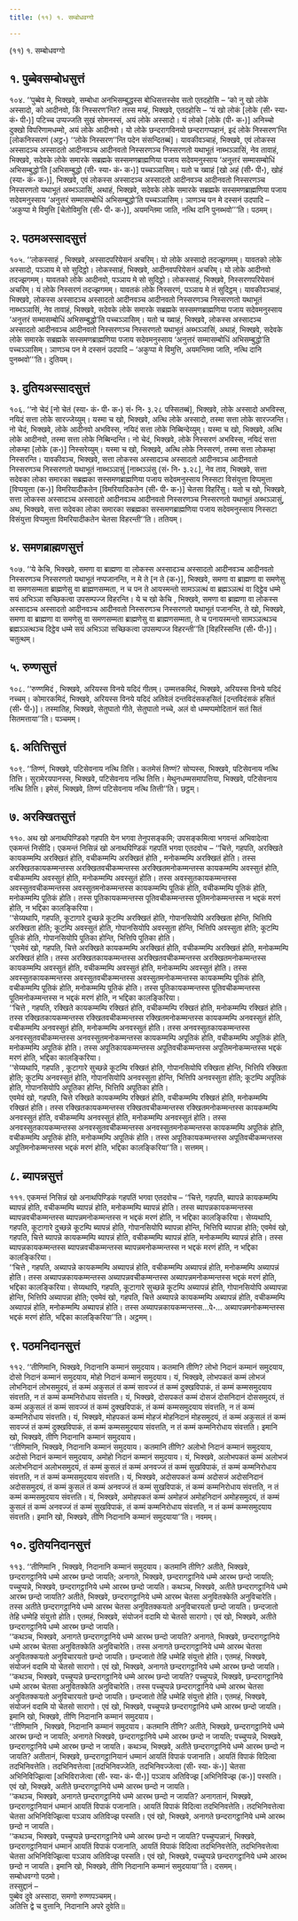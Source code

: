 ```yaml
---
title: (११) १. सम्बोधवग्गो

---
```

(११) १. सम्बोधवग्गो  


## १. पुब्बेवसम्बोधसुत्तं

१०४. ‘‘पुब्बेव मे, भिक्खवे, सम्बोधा अनभिसम्बुद्धस्स बोधिसत्तस्सेव सतो एतदहोसि – ‘को नु खो लोके अस्सादो, को आदीनवो, किं निस्सरण’न्ति? तस्स मय्हं, भिक्खवे, एतदहोसि – ‘यं खो लोकं [लोके (सी॰ स्या॰ कं॰ पी॰)] पटिच्च उप्पज्जति सुखं सोमनस्सं, अयं लोके अस्सादो। यं लोको [लोके (पी॰ क॰)] अनिच्चो दुक्खो विपरिणामधम्मो, अयं लोके आदीनवो। यो लोके छन्दरागविनयो छन्दरागप्पहानं, इदं लोके निस्सरण’न्ति [लोकनिस्सरणं (अट्ठ॰) ‘‘लोके निस्सरण’’न्ति पदेन संसन्दितब्बं]। यावकीवञ्चाहं, भिक्खवे, एवं लोकस्स अस्सादञ्च अस्सादतो आदीनवञ्च आदीनवतो निस्सरणञ्च निस्सरणतो यथाभूतं नाब्भञ्ञासिं, नेव तावाहं, भिक्खवे, सदेवके लोके समारके सब्रह्मके सस्समणब्राह्मणिया पजाय सदेवमनुस्साय ‘अनुत्तरं सम्मासम्बोधिं अभिसम्बुद्धो’ति [अभिसम्बुद्धो (सी॰ स्या॰ कं॰ क॰)] पच्चञ्ञासिम्। यतो च ख्वाहं [खो अहं (सी॰ पी॰), खोहं (स्या॰ कं॰ क॰)], भिक्खवे, एवं लोकस्स अस्सादञ्च अस्सादतो आदीनवञ्च आदीनवतो निस्सरणञ्च निस्सरणतो यथाभूतं अब्भञ्ञासिं, अथाहं, भिक्खवे, सदेवके लोके समारके सब्रह्मके सस्समणब्राह्मणिया पजाय सदेवमनुस्साय ‘अनुत्तरं सम्मासम्बोधिं अभिसम्बुद्धो’ति पच्चञ्ञासिम्। ञाणञ्च पन मे दस्सनं उदपादि – ‘अकुप्पा मे विमुत्ति [चेतोविमुत्ति (सी॰ पी॰ क॰)], अयमन्तिमा जाति, नत्थि दानि पुनब्भवो’’’ति। पठमम्।  


## २. पठमअस्सादसुत्तं

१०५. ‘‘लोकस्साहं , भिक्खवे, अस्सादपरियेसनं अचरिम्। यो लोके अस्सादो तदज्झगमम्। यावतको लोके अस्सादो, पञ्ञाय मे सो सुदिट्ठो। लोकस्साहं, भिक्खवे, आदीनवपरियेसनं अचरिम्। यो लोके आदीनवो तदज्झगमम्। यावतको लोके आदीनवो, पञ्ञाय मे सो सुदिट्ठो। लोकस्साहं, भिक्खवे, निस्सरणपरियेसनं अचरिम्। यं लोके निस्सरणं तदज्झगमम्। यावतकं लोके निस्सरणं, पञ्ञाय मे तं सुदिट्ठम्। यावकीवञ्चाहं, भिक्खवे, लोकस्स अस्सादञ्च अस्सादतो आदीनवञ्च आदीनवतो निस्सरणञ्च निस्सरणतो यथाभूतं नाब्भञ्ञासिं, नेव तावाहं, भिक्खवे, सदेवके लोके समारके सब्रह्मके सस्समणब्राह्मणिया पजाय सदेवमनुस्साय ‘अनुत्तरं सम्मासम्बोधिं अभिसम्बुद्धो’ति पच्चञ्ञासिम्। यतो च ख्वाहं, भिक्खवे, लोकस्स अस्सादञ्च अस्सादतो आदीनवञ्च आदीनवतो निस्सरणञ्च निस्सरणतो यथाभूतं अब्भञ्ञासिं, अथाहं, भिक्खवे, सदेवके लोके समारके सब्रह्मके सस्समणब्राह्मणिया पजाय सदेवमनुस्साय ‘अनुत्तरं सम्मासम्बोधिं अभिसम्बुद्धो’ति पच्चञ्ञासिम्। ञाणञ्च पन मे दस्सनं उदपादि – ‘अकुप्पा मे विमुत्ति, अयमन्तिमा जाति, नत्थि दानि पुनब्भवो’’’ति। दुतियम्।  


## ३. दुतियअस्सादसुत्तं

१०६. ‘‘नो चेदं [नो चेतं (स्या॰ कं॰ पी॰ क॰) सं॰ नि॰ ३.२८ पस्सितब्बं], भिक्खवे, लोके अस्सादो अभविस्स, नयिदं सत्ता लोके सारज्जेय्युम्। यस्मा च खो, भिक्खवे, अत्थि लोके अस्सादो, तस्मा सत्ता लोके सारज्जन्ति। नो चेदं, भिक्खवे, लोके आदीनवो अभविस्स, नयिदं सत्ता लोके निब्बिन्देय्युम्। यस्मा च खो, भिक्खवे, अत्थि लोके आदीनवो, तस्मा सत्ता लोके निब्बिन्दन्ति। नो चेदं, भिक्खवे, लोके निस्सरणं अभविस्स, नयिदं सत्ता लोकम्हा [लोके (क॰)] निस्सरेय्युम्। यस्मा च खो, भिक्खवे, अत्थि लोके निस्सरणं, तस्मा सत्ता लोकम्हा निस्सरन्ति। यावकीवञ्च, भिक्खवे, सत्ता लोकस्स अस्सादञ्च अस्सादतो आदीनवञ्च आदीनवतो निस्सरणञ्च निस्सरणतो यथाभूतं नाब्भञ्ञासुं [नाब्भञ्ञंसु (सं॰ नि॰ ३.२८], नेव ताव, भिक्खवे, सत्ता सदेवका लोका समारका सब्रह्मका सस्समणब्राह्मणिया पजाय सदेवमनुस्साय निस्सटा विसंयुत्ता विप्पमुत्ता [विप्पयुत्ता (क॰)] विमरियादीकतेन [विमरियादिकतेन (सी॰ पी॰ क॰)] चेतसा विहरिंसु। यतो च खो, भिक्खवे, सत्ता लोकस्स अस्सादञ्च अस्सादतो आदीनवञ्च आदीनवतो निस्सरणञ्च निस्सरणतो यथाभूतं अब्भञ्ञासुं, अथ, भिक्खवे, सत्ता सदेवका लोका समारका सब्रह्मका सस्समणब्राह्मणिया पजाय सदेवमनुस्साय निस्सटा विसंयुत्ता विप्पमुत्ता विमरियादीकतेन चेतसा विहरन्ती’’ति। ततियम्।  


## ४. समणब्राह्मणसुत्तं

१०७. ‘‘ये केचि, भिक्खवे, समणा वा ब्राह्मणा वा लोकस्स अस्सादञ्च अस्सादतो आदीनवञ्च आदीनवतो निस्सरणञ्च निस्सरणतो यथाभूतं नप्पजानन्ति, न मे ते [न ते (क॰)], भिक्खवे, समणा वा ब्राह्मणा वा समणेसु वा समणसम्मता ब्राह्मणेसु वा ब्राह्मणसम्मता, न च पन ते आयस्मन्तो सामञ्ञत्थं वा ब्रह्मञ्ञत्थं वा दिट्ठेव धम्मे सयं अभिञ्ञा सच्छिकत्वा उपसम्पज्ज विहरन्ति। ये च खो केचि , भिक्खवे, समणा वा ब्राह्मणा वा लोकस्स अस्सादञ्च अस्सादतो आदीनवञ्च आदीनवतो निस्सरणञ्च निस्सरणतो यथाभूतं पजानन्ति, ते खो, भिक्खवे, समणा वा ब्राह्मणा वा समणेसु वा समणसम्मता ब्राह्मणेसु वा ब्राह्मणसम्मता, ते च पनायस्मन्तो सामञ्ञत्थञ्च ब्रह्मञ्ञत्थञ्च दिट्ठेव धम्मे सयं अभिञ्ञा सच्छिकत्वा उपसम्पज्ज विहरन्ती’’ति [विहरिस्सन्ति (सी॰ पी॰)]। चतुत्थम्।  


## ५. रुण्णसुत्तं

१०८. ‘‘रुण्णमिदं , भिक्खवे, अरियस्स विनये यदिदं गीतम्। उम्मत्तकमिदं, भिक्खवे, अरियस्स विनये यदिदं नच्चम्। कोमारकमिदं, भिक्खवे, अरियस्स विनये यदिदं अतिवेलं दन्तविदंसकहसितं [दन्तविदंसकं हसितं (सी॰ पी॰)]। तस्मातिह, भिक्खवे, सेतुघातो गीते, सेतुघातो नच्चे, अलं वो धम्मप्पमोदितानं सतं सितं सितमत्ताया’’ति। पञ्चमम्।  


## ६. अतित्तिसुत्तं

१०९. ‘‘तिण्णं, भिक्खवे, पटिसेवनाय नत्थि तित्ति। कतमेसं तिण्णं? सोप्पस्स, भिक्खवे, पटिसेवनाय नत्थि तित्ति। सुरामेरयपानस्स, भिक्खवे, पटिसेवनाय नत्थि तित्ति। मेथुनधम्मसमापत्तिया, भिक्खवे, पटिसेवनाय नत्थि तित्ति। इमेसं, भिक्खवे, तिण्णं पटिसेवनाय नत्थि तित्ती’’ति। छट्ठम्।  


## ७. अरक्खितसुत्तं

११०. अथ खो अनाथपिण्डिको गहपति येन भगवा तेनुपसङ्कमि; उपसङ्कमित्वा भगवन्तं अभिवादेत्वा एकमन्तं निसीदि। एकमन्तं निसिन्नं खो अनाथपिण्डिकं गहपतिं भगवा एतदवोच – ‘‘चित्ते, गहपति, अरक्खिते कायकम्मम्पि अरक्खितं होति, वचीकम्मम्पि अरक्खितं होति , मनोकम्मम्पि अरक्खितं होति। तस्स अरक्खितकायकम्मन्तस्स अरक्खितवचीकम्मन्तस्स अरक्खितमनोकम्मन्तस्स कायकम्मम्पि अवस्सुतं होति, वचीकम्मम्पि अवस्सुतं होति, मनोकम्मम्पि अवस्सुतं होति। तस्स अवस्सुतकायकम्मन्तस्स अवस्सुतवचीकम्मन्तस्स अवस्सुतमनोकम्मन्तस्स कायकम्मम्पि पूतिकं होति, वचीकम्मम्पि पूतिकं होति, मनोकम्मम्पि पूतिकं होति। तस्स पूतिकायकम्मन्तस्स पूतिवचीकम्मन्तस्स पूतिमनोकम्मन्तस्स न भद्दकं मरणं होति, न भद्दिका कालङ्किरिया।  
‘‘सेय्यथापि, गहपति, कूटागारे दुच्छन्ने कूटम्पि अरक्खितं होति, गोपानसियोपि अरक्खिता होन्ति, भित्तिपि अरक्खिता होति; कूटम्पि अवस्सुतं होति, गोपानसियोपि अवस्सुता होन्ति, भित्तिपि अवस्सुता होति; कूटम्पि पूतिकं होति, गोपानसियोपि पूतिका होन्ति, भित्तिपि पूतिका होति।  
‘‘एवमेवं खो, गहपति, चित्ते अरक्खिते कायकम्मम्पि अरक्खितं होति, वचीकम्मम्पि अरक्खितं होति, मनोकम्मम्पि अरक्खितं होति। तस्स अरक्खितकायकम्मन्तस्स अरक्खितवचीकम्मन्तस्स अरक्खितमनोकम्मन्तस्स कायकम्मम्पि अवस्सुतं होति, वचीकम्मम्पि अवस्सुतं होति, मनोकम्मम्पि अवस्सुतं होति। तस्स अवस्सुतकायकम्मन्तस्स अवस्सुतवचीकम्मन्तस्स अवस्सुतमनोकम्मन्तस्स कायकम्मम्पि पूतिकं होति, वचीकम्मम्पि पूतिकं होति, मनोकम्मम्पि पूतिकं होति। तस्स पूतिकायकम्मन्तस्स पूतिवचीकम्मन्तस्स पूतिमनोकम्मन्तस्स न भद्दकं मरणं होति, न भद्दिका कालङ्किरिया।  
‘‘चित्ते , गहपति, रक्खिते कायकम्मम्पि रक्खितं होति, वचीकम्मम्पि रक्खितं होति, मनोकम्मम्पि रक्खितं होति। तस्स रक्खितकायकम्मन्तस्स रक्खितवचीकम्मन्तस्स रक्खितमनोकम्मन्तस्स कायकम्मम्पि अनवस्सुतं होति, वचीकम्मम्पि अनवस्सुतं होति, मनोकम्मम्पि अनवस्सुतं होति। तस्स अनवस्सुतकायकम्मन्तस्स अनवस्सुतवचीकम्मन्तस्स अनवस्सुतमनोकम्मन्तस्स कायकम्मम्पि अपूतिकं होति, वचीकम्मम्पि अपूतिकं होति, मनोकम्मम्पि अपूतिकं होति। तस्स अपूतिकायकम्मन्तस्स अपूतिवचीकम्मन्तस्स अपूतिमनोकम्मन्तस्स भद्दकं मरणं होति, भद्दिका कालङ्किरिया।  
‘‘सेय्यथापि, गहपति , कूटागारे सुच्छन्ने कूटम्पि रक्खितं होति, गोपानसियोपि रक्खिता होन्ति, भित्तिपि रक्खिता होति; कूटम्पि अनवस्सुतं होति, गोपानसियोपि अनवस्सुता होन्ति, भित्तिपि अनवस्सुता होति; कूटम्पि अपूतिकं होति, गोपानसियोपि अपूतिका होन्ति, भित्तिपि अपूतिका होति।  
एवमेवं खो, गहपति, चित्ते रक्खिते कायकम्मम्पि रक्खितं होति, वचीकम्मम्पि रक्खितं होति, मनोकम्मम्पि रक्खितं होति। तस्स रक्खितकायकम्मन्तस्स रक्खितवचीकम्मन्तस्स रक्खितमनोकम्मन्तस्स कायकम्मम्पि अनवस्सुतं होति, वचीकम्मम्पि अनवस्सुतं होति, मनोकम्मम्पि अनवस्सुतं होति। तस्स अनवस्सुतकायकम्मन्तस्स अनवस्सुतवचीकम्मन्तस्स अनवस्सुतमनोकम्मन्तस्स कायकम्मम्पि अपूतिकं होति, वचीकम्मम्पि अपूतिकं होति, मनोकम्मम्पि अपूतिकं होति। तस्स अपूतिकायकम्मन्तस्स अपूतिवचीकम्मन्तस्स अपूतिमनोकम्मन्तस्स भद्दकं मरणं होति, भद्दिका कालङ्किरिया’’ति। सत्तमम्।  


## ८. ब्यापन्नसुत्तं

१११. एकमन्तं निसिन्नं खो अनाथपिण्डिकं गहपतिं भगवा एतदवोच – ‘‘चित्ते, गहपति, ब्यापन्ने कायकम्मम्पि ब्यापन्नं होति, वचीकम्मम्पि ब्यापन्नं होति, मनोकम्मम्पि ब्यापन्नं होति। तस्स ब्यापन्नकायकम्मन्तस्स ब्यापन्नवचीकम्मन्तस्स ब्यापन्नमनोकम्मन्तस्स न भद्दकं मरणं होति, न भद्दिका कालङ्किरिया। सेय्यथापि, गहपति, कूटागारे दुच्छन्ने कूटम्पि ब्यापन्नं होति, गोपानसियोपि ब्यापन्ना होन्ति, भित्तिपि ब्यापन्ना होति; एवमेवं खो, गहपति, चित्ते ब्यापन्ने कायकम्मम्पि ब्यापन्नं होति, वचीकम्मम्पि ब्यापन्नं होति, मनोकम्मम्पि ब्यापन्नं होति। तस्स ब्यापन्नकायकम्मन्तस्स ब्यापन्नवचीकम्मन्तस्स ब्यापन्नमनोकम्मन्तस्स न भद्दकं मरणं होति, न भद्दिका कालङ्किरिया।  
‘‘चित्ते , गहपति, अब्यापन्ने कायकम्मम्पि अब्यापन्नं होति, वचीकम्मम्पि अब्यापन्नं होति, मनोकम्मम्पि अब्यापन्नं होति। तस्स अब्यापन्नकायकम्मन्तस्स अब्यापन्नवचीकम्मन्तस्स अब्यापन्नमनोकम्मन्तस्स भद्दकं मरणं होति, भद्दिका कालङ्किरिया। सेय्यथापि, गहपति, कूटागारे सुच्छन्ने कूटम्पि अब्यापन्नं होति, गोपानसियोपि अब्यापन्ना होन्ति, भित्तिपि अब्यापन्ना होति; एवमेवं खो, गहपति, चित्ते अब्यापन्ने कायकम्मम्पि अब्यापन्नं होति, वचीकम्मम्पि अब्यापन्नं होति, मनोकम्मम्पि अब्यापन्नं होति। तस्स अब्यापन्नकायकम्मन्तस्स…पे॰… अब्यापन्नमनोकम्मन्तस्स भद्दकं मरणं होति, भद्दिका कालङ्किरिया’’ति। अट्ठमम्।  


## ९. पठमनिदानसुत्तं

११२. ‘‘तीणिमानि, भिक्खवे, निदानानि कम्मानं समुदयाय। कतमानि तीणि? लोभो निदानं कम्मानं समुदयाय, दोसो निदानं कम्मानं समुदयाय, मोहो निदानं कम्मानं समुदयाय। यं, भिक्खवे, लोभपकतं कम्मं लोभजं लोभनिदानं लोभसमुदयं, तं कम्मं अकुसलं तं कम्मं सावज्जं तं कम्मं दुक्खविपाकं, तं कम्मं कम्मसमुदयाय संवत्तति, न तं कम्मं कम्मनिरोधाय संवत्तति। यं, भिक्खवे, दोसपकतं कम्मं दोसजं दोसनिदानं दोससमुदयं, तं कम्मं अकुसलं तं कम्मं सावज्जं तं कम्मं दुक्खविपाकं, तं कम्मं कम्मसमुदयाय संवत्तति, न तं कम्मं कम्मनिरोधाय संवत्तति। यं, भिक्खवे, मोहपकतं कम्मं मोहजं मोहनिदानं मोहसमुदयं, तं कम्मं अकुसलं तं कम्मं सावज्जं तं कम्मं दुक्खविपाकं, तं कम्मं कम्मसमुदयाय संवत्तति, न तं कम्मं कम्मनिरोधाय संवत्तति। इमानि खो, भिक्खवे, तीणि निदानानि कम्मानं समुदयाय।  
‘‘तीणिमानि, भिक्खवे, निदानानि कम्मानं समुदयाय। कतमानि तीणि? अलोभो निदानं कम्मानं समुदयाय, अदोसो निदानं कम्मानं समुदयाय, अमोहो निदानं कम्मानं समुदयाय। यं, भिक्खवे, अलोभपकतं कम्मं अलोभजं अलोभनिदानं अलोभसमुदयं, तं कम्मं कुसलं तं कम्मं अनवज्जं तं कम्मं सुखविपाकं, तं कम्मं कम्मनिरोधाय संवत्तति, न तं कम्मं कम्मसमुदयाय संवत्तति। यं, भिक्खवे, अदोसपकतं कम्मं अदोसजं अदोसनिदानं अदोससमुदयं, तं कम्मं कुसलं तं कम्मं अनवज्जं तं कम्मं सुखविपाकं, तं कम्मं कम्मनिरोधाय संवत्तति, न तं कम्मं कम्मसमुदयाय संवत्तति। यं, भिक्खवे, अमोहपकतं कम्मं अमोहजं अमोहनिदानं अमोहसमुदयं, तं कम्मं कुसलं तं कम्मं अनवज्जं तं कम्मं सुखविपाकं, तं कम्मं कम्मनिरोधाय संवत्तति, न तं कम्मं कम्मसमुदयाय संवत्तति। इमानि खो, भिक्खवे, तीणि निदानानि कम्मानं समुदयाया’’ति। नवमम्।  


## १०. दुतियनिदानसुत्तं

११३. ‘‘तीणिमानि , भिक्खवे, निदानानि कम्मानं समुदयाय। कतमानि तीणि? अतीते, भिक्खवे, छन्दरागट्ठानिये धम्मे आरब्भ छन्दो जायति; अनागते, भिक्खवे, छन्दरागट्ठानिये धम्मे आरब्भ छन्दो जायति; पच्चुप्पन्ने, भिक्खवे, छन्दरागट्ठानिये धम्मे आरब्भ छन्दो जायति। कथञ्च, भिक्खवे, अतीते छन्दरागट्ठानिये धम्मे आरब्भ छन्दो जायति? अतीते, भिक्खवे, छन्दरागट्ठानिये धम्मे आरब्भ चेतसा अनुवितक्केति अनुविचारेति। तस्स अतीते छन्दरागट्ठानिये धम्मे आरब्भ चेतसा अनुवितक्कयतो अनुविचारयतो छन्दो जायति। छन्दजातो तेहि धम्मेहि संयुत्तो होति। एतमहं, भिक्खवे, संयोजनं वदामि यो चेतसो सारागो। एवं खो, भिक्खवे, अतीते छन्दरागट्ठानिये धम्मे आरब्भ छन्दो जायति।  
‘‘कथञ्च, भिक्खवे, अनागते छन्दरागट्ठानिये धम्मे आरब्भ छन्दो जायति? अनागते, भिक्खवे, छन्दरागट्ठानिये धम्मे आरब्भ चेतसा अनुवितक्केति अनुविचारेति। तस्स अनागते छन्दरागट्ठानिये धम्मे आरब्भ चेतसा अनुवितक्कयतो अनुविचारयतो छन्दो जायति। छन्दजातो तेहि धम्मेहि संयुत्तो होति। एतमहं, भिक्खवे, संयोजनं वदामि यो चेतसो सारागो। एवं खो, भिक्खवे, अनागते छन्दरागट्ठानिये धम्मे आरब्भ छन्दो जायति।  
‘‘कथञ्च, भिक्खवे, पच्चुप्पन्ने छन्दरागट्ठानिये धम्मे आरब्भ छन्दो जायति? पच्चुप्पन्ने, भिक्खवे, छन्दरागट्ठानिये धम्मे आरब्भ चेतसा अनुवितक्केति अनुविचारेति। तस्स पच्चुप्पन्ने छन्दरागट्ठानिये धम्मे आरब्भ चेतसा अनुवितक्कयतो अनुविचारयतो छन्दो जायति। छन्दजातो तेहि धम्मेहि संयुत्तो होति। एतमहं, भिक्खवे, संयोजनं वदामि यो चेतसो सारागो। एवं खो, भिक्खवे, पच्चुप्पन्ने छन्दरागट्ठानिये धम्मे आरब्भ छन्दो जायति। इमानि खो, भिक्खवे, तीणि निदानानि कम्मानं समुदयाय।  
‘‘तीणिमानि , भिक्खवे, निदानानि कम्मानं समुदयाय। कतमानि तीणि? अतीते, भिक्खवे, छन्दरागट्ठानिये धम्मे आरब्भ छन्दो न जायति; अनागते भिक्खवे, छन्दरागट्ठानिये धम्मे आरब्भ छन्दो न जायति; पच्चुप्पन्ने, भिक्खवे, छन्दरागट्ठानिये धम्मे आरब्भ छन्दो न जायति। कथञ्च, भिक्खवे, अतीते छन्दरागट्ठानिये धम्मे आरब्भ छन्दो न जायति? अतीतानं, भिक्खवे, छन्दरागट्ठानियानं धम्मानं आयतिं विपाकं पजानाति। आयतिं विपाकं विदित्वा तदभिनिवत्तेति। तदभिनिवत्तेत्वा [तदभिनिवज्जेति, तदभिनिवज्जेत्वा (सी॰ स्या॰ कं॰)] चेतसा अभिनिविज्झित्वा [अभिविराजेत्वा (सी॰ स्या॰ कं॰ पी॰)] पञ्ञाय अतिविज्झ [अभिनिविज्झ (क॰)] पस्सति। एवं खो, भिक्खवे, अतीते छन्दरागट्ठानिये धम्मे आरब्भ छन्दो न जायति।  
‘‘कथञ्च, भिक्खवे, अनागते छन्दरागट्ठानिये धम्मे आरब्भ छन्दो न जायति? अनागतानं, भिक्खवे, छन्दरागट्ठानियानं धम्मानं आयतिं विपाकं पजानाति। आयतिं विपाकं विदित्वा तदभिनिवत्तेति। तदभिनिवत्तेत्वा चेतसा अभिनिविज्झित्वा पञ्ञाय अतिविज्झ पस्सति। एवं खो, भिक्खवे, अनागते छन्दरागट्ठानिये धम्मे आरब्भ छन्दो न जायति।  
‘‘कथञ्च, भिक्खवे, पच्चुप्पन्ने छन्दरागट्ठानिये धम्मे आरब्भ छन्दो न जायति? पच्चुप्पन्नानं, भिक्खवे, छन्दरागट्ठानियानं धम्मानं आयतिं विपाकं पजानाति, आयतिं विपाकं विदित्वा तदभिनिवत्तेति, तदभिनिवत्तेत्वा चेतसा अभिनिविज्झित्वा पञ्ञाय अतिविज्झ पस्सति। एवं खो, भिक्खवे, पच्चुप्पन्ने छन्दरागट्ठानिये धम्मे आरब्भ छन्दो न जायति। इमानि खो, भिक्खवे, तीणि निदानानि कम्मानं समुदयाया’’ति। दसमम्।  
सम्बोधवग्गो पठमो।  
तस्सुद्दानं –  
पुब्बेव दुवे अस्सादा, समणो रुण्णपञ्चमम्।  
अतित्ति द्वे च वुत्तानि, निदानानि अपरे दुवेति॥  